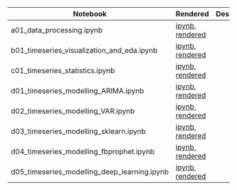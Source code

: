 |  Notebook | Rendered   | Description  |  Author |
|---|---|---|---|
| a01_data_processing.ipynb  | [ipynb](https://github.com/bhishanpdl/Project_House_Price_Prediction/blob/master/notebooks/a01_data_processing.ipynb), [rendered](https://nbviewer.jupyter.org/github/bhishanpdl/Project_House_Price_Prediction/blob/master/notebooks/a01_data_processing.ipynb)  |   | [Bhishan Poudel](https://bhishanpdl.github.io/)  |
| b01_timeseries_visualization_and_eda.ipynb  | [ipynb](https://github.com/bhishanpdl/Project_House_Price_Prediction/blob/master/notebooks/b01_timeseries_visualization_and_eda.ipynb), [rendered](https://nbviewer.jupyter.org/github/bhishanpdl/Project_House_Price_Prediction/blob/master/notebooks/b01_timeseries_visualization_and_eda.ipynb)  |   | [Bhishan Poudel](https://bhishanpdl.github.io/)  |
| c01_timeseries_statistics.ipynb  | [ipynb](https://github.com/bhishanpdl/Project_House_Price_Prediction/blob/master/notebooks/c01_timeseries_statistics.ipynb), [rendered](https://nbviewer.jupyter.org/github/bhishanpdl/Project_House_Price_Prediction/blob/master/notebooks/c01_timeseries_statistics.ipynb)  |   | [Bhishan Poudel](https://bhishanpdl.github.io/)  |
| d01_timeseries_modelling_ARIMA.ipynb  | [ipynb](https://github.com/bhishanpdl/Project_House_Price_Prediction/blob/master/notebooks/d01_timeseries_modelling_ARIMA.ipynb), [rendered](https://nbviewer.jupyter.org/github/bhishanpdl/Project_House_Price_Prediction/blob/master/notebooks/d01_timeseries_modelling_ARIMA.ipynb)  |   | [Bhishan Poudel](https://bhishanpdl.github.io/)  |
| d02_timeseries_modelling_VAR.ipynb  | [ipynb](https://github.com/bhishanpdl/Project_House_Price_Prediction/blob/master/notebooks/d02_timeseries_modelling_VAR.ipynb), [rendered](https://nbviewer.jupyter.org/github/bhishanpdl/Project_House_Price_Prediction/blob/master/notebooks/d02_timeseries_modelling_VAR.ipynb)  |   | [Bhishan Poudel](https://bhishanpdl.github.io/)  |
| d03_timeseries_modelling_sklearn.ipynb  | [ipynb](https://github.com/bhishanpdl/Project_House_Price_Prediction/blob/master/notebooks/d03_timeseries_modelling_sklearn.ipynb), [rendered](https://nbviewer.jupyter.org/github/bhishanpdl/Project_House_Price_Prediction/blob/master/notebooks/d03_timeseries_modelling_sklearn.ipynb)  |   | [Bhishan Poudel](https://bhishanpdl.github.io/)  |
| d04_timeseries_modelling_fbprophet.ipynb  | [ipynb](https://github.com/bhishanpdl/Project_House_Price_Prediction/blob/master/notebooks/d04_timeseries_modelling_fbprophet.ipynb), [rendered](https://nbviewer.jupyter.org/github/bhishanpdl/Project_House_Price_Prediction/blob/master/notebooks/d04_timeseries_modelling_fbprophet.ipynb)  |   | [Bhishan Poudel](https://bhishanpdl.github.io/)  |
| d05_timeseries_modelling_deep_learning.ipynb  | [ipynb](https://github.com/bhishanpdl/Project_House_Price_Prediction/blob/master/notebooks/d05_timeseries_modelling_deep_learning.ipynb), [rendered](https://nbviewer.jupyter.org/github/bhishanpdl/Project_House_Price_Prediction/blob/master/notebooks/d05_timeseries_modelling_deep_learning.ipynb)  |   | [Bhishan Poudel](https://bhishanpdl.github.io/)  |
